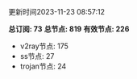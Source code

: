 更新时间2023-11-23 08:57:12

**总订阅: 73**
**总节点: 819**
**有效节点: 226**
- v2ray节点: 175
- ss节点: 27
- trojan节点: 24
